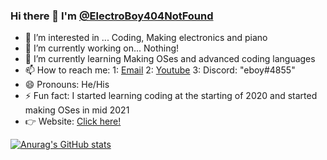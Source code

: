 ### Hi there 👋 I'm <a href="https://github.com/ElectroBoy404NotFound/">@ElectroBoy404NotFound</a>

<!--
**ElectroBoy404NotFound/ElectroBoy404NotFound** is a ✨ _special_ ✨ repository because its `README.md` (this file) appears on your GitHub profile.

Here are some ideas to get you started:

- 🔭 I’m currently working on ...
- 🌱 I’m currently learning ...
- 👯 I’m looking to collaborate on ...
- 🤔 I’m looking for help with ...
- 💬 Ask me about ...
- 📫 How to reach me: ...
- 😄 Pronouns: ...
- ⚡ Fun fact: ...
-->

- :eyes: I’m interested in ... Coding, Making electronics and piano
- 🔭 I’m currently working on... Nothing!
- 🌱 I’m currently learning Making OSes and advanced coding languages
- 📫 How to reach me: 1: <a href="mailto:electroboy404notfound@gmail.com">Email</a>  2: <a href="https://www.youtube.com/channel/UCvt0BoBr4Z9cVoJ5WudOazw">Youtube</a> 3: Discord: "eboy#4855"
- 😄 Pronouns: He/His
- ⚡ Fun fact: I started learning coding at the starting of 2020 and started making OSes in mid 2021
- :point_right: Website: <a href="https://electroboy404notfound.github.io">Click here!</a>

[![Anurag's GitHub stats](https://github-readme-stats.vercel.app/api?username=ElectroBoy404NotFound&theme=merko&show_icons=true)](https://github.com/ElectroBoy404NotFound)

